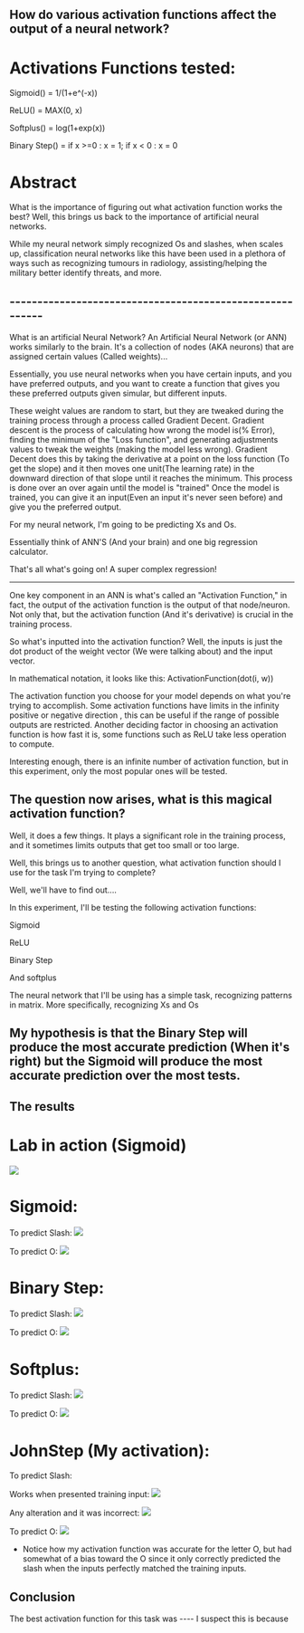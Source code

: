 ## How do various activation functions affect the output of a neural network?

# Activations Functions tested:

Sigmoid()     = 1/(1+e^(-x))

ReLU()        = MAX(0, x)

Softplus()    = log(1+exp(x))

Binary Step() = if x >=0 : x = 1; if x < 0 : x = 0

# Abstract
What is the importance of figuring out what activation function works the best? Well, this brings us back to the importance of artificial neural networks.

While my neural network simply recognized Os and slashes, when scales up, classification neural networks like this have been used in a plethora of ways such as recognizing tumours in radiology, assisting/helping the military better identify threats, and more.




## ---------------------------------------------------------


What is an artificial Neural Network?
An Artificial Neural Network (or ANN) works similarly to the brain. It's a collection of nodes (AKA neurons) that are assigned certain values (Called weights)...


Essentially, you use neural networks when you have certain inputs, and you have preferred outputs, and you want to create a function that gives you these preferred outputs given simular, but different inputs. 

These weight values are random to start, but they are tweaked during the training process through a process called Gradient Decent.
Gradient descent is the process of calculating how wrong the model is(% Error), finding the minimum of the "Loss function", and generating adjustments values to tweak the weights (making the model less wrong). Gradient Decent does this by taking the derivative at a point on the loss function (To get the slope) and it then moves one unit(The learning rate) in the downward direction of that slope until it reaches the minimum. This process is done over an over again until the model is "trained"
Once the model is trained, you can give it an input(Even an input it's never seen before) and give you the preferred output.

For my neural network, I'm going to be predicting Xs and Os.


Essentially think of ANN'S (And your brain) and one big regression calculator.

That's all what's going on! A super complex regression!

------------


One key component in an ANN is what's called an "Activation Function," in fact, the output of the activation function is the output of that node/neuron. Not only that, but the activation function (And it's derivative) is crucial in the training process.

So what's inputted into the activation function? Well, the inputs is just the dot product of the weight vector (We were talking about) and the input vector.

In mathematical notation, it looks like this:
ActivationFunction(dot(i, w))

The activation function you choose for your model depends on what you're trying to accomplish. 
Some activation functions have limits in the infinity positive or negative direction <Show image of Sigmoid Limits>, this can be useful if the range of possible outputs are restricted. Another deciding factor in choosing an activation function is how fast it is, some functions such as ReLU take less operation to compute.
  
Interesting enough, there is an infinite number of activation function, but in this experiment, only the most popular ones will be tested.

## The question now arises, what is this magical activation function?

Well, it does a few things. It plays a significant role in the training process, and it sometimes limits outputs that get too small or too large.

Well, this brings us to another question, what activation function should I use for the task I'm trying to complete?

Well, we'll have to find out....


In this experiment, I'll be testing the following activation functions:

Sigmoid
<insert graph>

ReLU
<insert graph>

Binary Step
<insert graph>

And softplus
<insert graph>


The neural network that I'll be using has a simple task, recognizing patterns in matrix. More specifically, recognizing Xs and Os

## My hypothesis is that the Binary Step will produce the most accurate prediction (When it's right) but the Sigmoid will produce the most accurate prediction over the most tests.


## The results

# Lab in action (Sigmoid)
<img src="lab.gif"/>

# Sigmoid:
To predict Slash:
<img src="results/sigmoid_slash.png"/>

To predict O:
<img src="results/sigmoid_O.png"/>


# Binary Step:
To predict Slash:
<img src="results/step_slash.png"/>

To predict O:
<img src="results/step_O.png"/>

# Softplus:
To predict Slash:
<img src="results/softplus_slash.png"/>

To predict O:
<img src="results/softplus_O.png"/>

# JohnStep (My activation):
To predict Slash:

Works when presented training input:
<img src="results/johnStep_slash_worked.png"/>

Any alteration and it was incorrect:
<img src="results/johnStep_slash_fail2.png"/>

To predict O:
<img src="results/johnStep_O.png"/>

- Notice how my activation function was accurate for the letter O, but had somewhat of a bias toward the O since it only correctly predicted the slash when the inputs perfectly matched the training inputs.


## Conclusion 

The best activation function for this task was ---- I suspect this is because 
